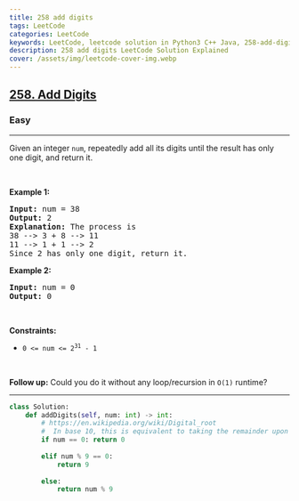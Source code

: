 ```yaml
---
title: 258 add digits
tags: LeetCode
categories: LeetCode
keywords: LeetCode, leetcode solution in Python3 C++ Java, 258-add-digits solution
description: 258 add digits LeetCode Solution Explained
cover: /assets/img/leetcode-cover-img.webp
---
```



<h2><a href="https://leetcode.com/problems/add-digits/">258. Add Digits</a></h2><h3>Easy</h3><hr><div><p>Given an integer <code>num</code>, repeatedly add all its digits until the result has only one digit, and return it.</p>

<p>&nbsp;</p>
<p><strong>Example 1:</strong></p>

<pre><strong>Input:</strong> num = 38
<strong>Output:</strong> 2
<strong>Explanation:</strong> The process is
38 --&gt; 3 + 8 --&gt; 11
11 --&gt; 1 + 1 --&gt; 2 
Since 2 has only one digit, return it.
</pre>

<p><strong>Example 2:</strong></p>

<pre><strong>Input:</strong> num = 0
<strong>Output:</strong> 0
</pre>

<p>&nbsp;</p>
<p><strong>Constraints:</strong></p>

<ul>
	<li><code>0 &lt;= num &lt;= 2<sup>31</sup> - 1</code></li>
</ul>

<p>&nbsp;</p>
<p><strong>Follow up:</strong> Could you do it without any loop/recursion in <code>O(1)</code> runtime?</p>
</div>

---




```python
class Solution:
    def addDigits(self, num: int) -> int:
        # https://en.wikipedia.org/wiki/Digital_root
        #  In base 10, this is equivalent to taking the remainder upon division by 9 (except when the digital root is 9, where the remainder upon division by 9 will be 0).
        if num == 0: return 0
        
        elif num % 9 == 0: 
            return 9
        
        else:
            return num % 9
```
